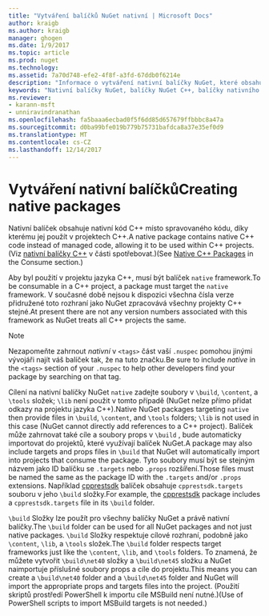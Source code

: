 ```yaml
---
title: "Vytváření balíčků NuGet nativní | Microsoft Docs"
author: kraigb
ms.author: kraigb
manager: ghogen
ms.date: 1/9/2017
ms.topic: article
ms.prod: nuget
ms.technology: 
ms.assetid: 7a70d748-efe2-4f8f-a3fd-67ddb0f6214e
description: "Informace o vytváření nativní balíčky NuGet, které obsahuje C++ – kód místo spravovaného kódu pro použití v projektech C++."
keywords: "Nativní balíčky NuGet, balíčky NuGet C++, balíčky nativního kódu, cílení projekty C++"
ms.reviewer:
- karann-msft
- unniravindranathan
ms.openlocfilehash: fa5baaa6ecbad0f5f6dd85d657679ffbbbc8a47a
ms.sourcegitcommit: d0ba99bfe019b779b75731bafdca8a37e35ef0d9
ms.translationtype: MT
ms.contentlocale: cs-CZ
ms.lasthandoff: 12/14/2017
---
```

# <a name="creating-native-packages"></a><span data-ttu-id="99d3d-104">Vytváření nativní balíčků</span><span class="sxs-lookup"><span data-stu-id="99d3d-104">Creating native packages</span></span>

<span data-ttu-id="99d3d-105">Nativní balíček obsahuje nativní kód C++ místo spravovaného kódu, díky kterému jej použít v projektech C++.</span><span class="sxs-lookup"><span data-stu-id="99d3d-105">A native package contains native C++ code instead of managed code, allowing it to be used within C++ projects.</span></span> <span data-ttu-id="99d3d-106">(Viz [nativní balíčky C++](../consume-packages/finding-and-choosing-packages.md#native-cpp-packages) v části spotřebovat.)</span><span class="sxs-lookup"><span data-stu-id="99d3d-106">(See [Native C++ Packages](../consume-packages/finding-and-choosing-packages.md#native-cpp-packages) in the Consume section.)</span></span>

<span data-ttu-id="99d3d-107">Aby byl použití v projektu jazyka C++, musí být balíček `native` framework.</span><span class="sxs-lookup"><span data-stu-id="99d3d-107">To be consumable in a C++ project, a package must target the `native` framework.</span></span> <span data-ttu-id="99d3d-108">V současné době nejsou k dispozici všechna čísla verze přidružené toto rozhraní jako NuGet zpracovává všechny projekty C++ stejné.</span><span class="sxs-lookup"><span data-stu-id="99d3d-108">At present there are not any version numbers associated with this framework as NuGet treats all C++ projects the same.</span></span>

> [!Note]
> <span data-ttu-id="99d3d-109">Nezapomeňte zahrnout *nativní* v `<tags>` část vaší `.nuspec` pomohou jinými vývojáři najít váš balíček tak, že na tuto značku.</span><span class="sxs-lookup"><span data-stu-id="99d3d-109">Be sure to include *native* in the `<tags>` section of your `.nuspec` to help other developers find your package by searching on that tag.</span></span>

<span data-ttu-id="99d3d-110">Cílení na nativní balíčky NuGet `native` zadejte soubory v `\build`, `\content`, a `\tools` složek; `\lib` není použit v tomto případě (NuGet nelze přímo přidat odkazy na projektu jazyka C++).</span><span class="sxs-lookup"><span data-stu-id="99d3d-110">Native NuGet packages targeting `native` then provide files in `\build`, `\content`, and `\tools` folders; `\lib` is not used in this case (NuGet cannot directly add references to a C++ project).</span></span> <span data-ttu-id="99d3d-111">Balíček může zahrnovat také cíle a soubory props v `\build` , bude automaticky importovat do projektů, které využívají balíček NuGet.</span><span class="sxs-lookup"><span data-stu-id="99d3d-111">A package may also include targets and props files in `\build` that NuGet will automatically import into projects that consume the package.</span></span> <span data-ttu-id="99d3d-112">Tyto soubory musí být se stejným názvem jako ID balíčku se `.targets` nebo `.props` rozšíření.</span><span class="sxs-lookup"><span data-stu-id="99d3d-112">Those files must be named the same as the package ID with the `.targets` and/or `.props` extensions.</span></span> <span data-ttu-id="99d3d-113">Například [cpprestsdk](https://nuget.org/packages/cpprestsdk/) balíček obsahuje `cpprestsdk.targets` souboru v jeho `\build` složky.</span><span class="sxs-lookup"><span data-stu-id="99d3d-113">For example, the [cpprestsdk](https://nuget.org/packages/cpprestsdk/) package includes a `cpprestsdk.targets` file in its `\build` folder.</span></span>

<span data-ttu-id="99d3d-114">`\build` Složky lze použít pro všechny balíčky NuGet a právě nativní balíčky.</span><span class="sxs-lookup"><span data-stu-id="99d3d-114">The `\build` folder can be used for all NuGet packages and not just native packages.</span></span> <span data-ttu-id="99d3d-115">`\build` Složky respektuje cílové rozhraní, podobně jako `\content`, `\lib`, a `\tools` složek.</span><span class="sxs-lookup"><span data-stu-id="99d3d-115">The `\build` folder respects target frameworks just like the `\content`, `\lib`, and `\tools` folders.</span></span> <span data-ttu-id="99d3d-116">To znamená, že můžete vytvořit `\build\net40` složky a `\build\net45` složku a NuGet naimportuje příslušné soubory props a cíle do projektu.</span><span class="sxs-lookup"><span data-stu-id="99d3d-116">This means you can create a `\build\net40` folder and a `\build\net45` folder and NuGet will import the appropriate props and targets files into the project.</span></span> <span data-ttu-id="99d3d-117">(Použití skriptů prostředí PowerShell k importu cíle MSBuild není nutné.)</span><span class="sxs-lookup"><span data-stu-id="99d3d-117">(Use of PowerShell scripts to import MSBuild targets is not needed.)</span></span>
